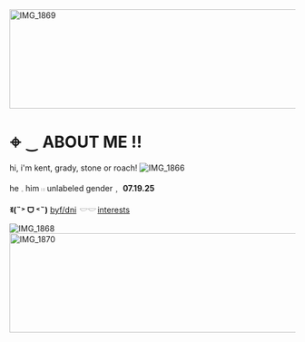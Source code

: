 <img width="1280" height="175" alt="IMG_1869" src="https://github.com/user-attachments/assets/a9ef38fb-ddb0-4eba-a73a-5403523b7d06" />

# 𖦏 ‿ ABOUT ME !!
hi, i'm kent, grady, stone or roach! ![IMG_1866](https://github.com/user-attachments/assets/9c264c5b-d0e3-423c-9f22-e15714f477c6)

he 𓈒 him 𓏼 unlabeled gender﹐ **07.19.25**

**ꉂ(˵˃ ᗜ ˂˵)**  [byf/dni](https://rentry.co/sireriley) *𓎟𓎟* [interests](https://rentry.co/kingsimon)

![IMG_1868](https://github.com/user-attachments/assets/cd0a6e90-750f-4343-980c-cdc3f242c034)
<img width="1280" height="175" alt="IMG_1870" src="https://github.com/user-attachments/assets/6888216a-6bb9-4572-83fb-c8fd10fcf6bf" />

